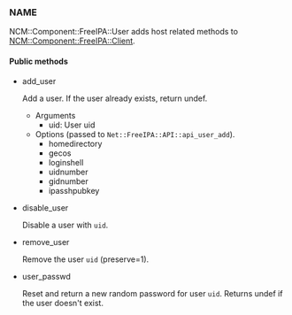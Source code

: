 
### NAME

NCM::Component::FreeIPA::User adds host related methods to
[NCM::Component::FreeIPA::Client](https://metacpan.org/pod/NCM::Component::FreeIPA::Client).

#### Public methods

- add\_user

    Add a user. If the user already exists, return undef.

    - Arguments
        - uid: User uid
    - Options (passed to `Net::FreeIPA::API::api_user_add`).
        - homedirectory
        - gecos
        - loginshell
        - uidnumber
        - gidnumber
        - ipasshpubkey

- disable\_user

    Disable a user with `uid`.

- remove\_user

    Remove the user `uid`  (preserve=1).

- user\_passwd

    Reset and return a new random password for user `uid`.
    Returns undef if the user doesn't exist.
